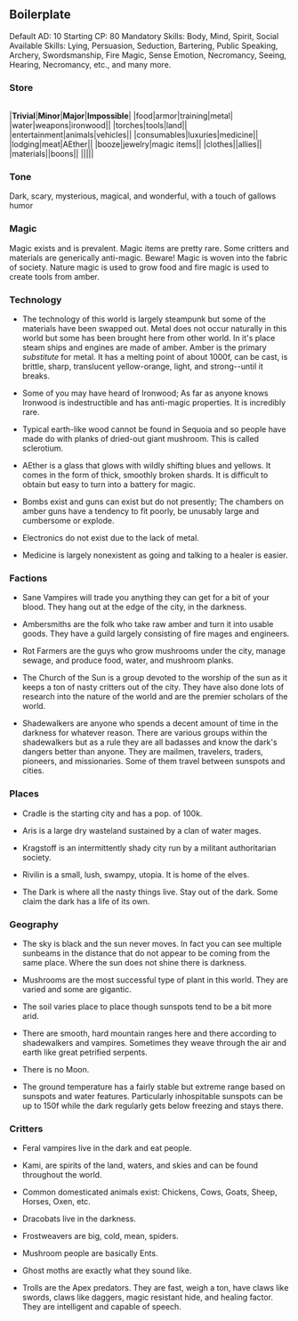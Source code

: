 ## **Boilerplate**

Default AD: 10 Starting CP: 80 Mandatory Skills: Body, Mind, Spirit, Social Available Skills: Lying, Persuasion, Seduction, Bartering, Public Speaking, Archery, Swordsmanship, Fire Magic, Sense Emotion, Necromancy, Seeing, Hearing, Necromancy, etc., and many more.

### **Store**

|   |   |   |   |
|---|---|---|---|
   
|**Trivial**|**Minor**|**Major**|**Impossible**|
|food|armor|training|metal|
|water|weapons|ironwood||
|torches|tools|land||
|entertainment|animals|vehicles||
|consumables|luxuries|medicine||
|lodging|meat|AEther||
|booze|jewelry|magic items||
|clothes||allies||
|materials||boons||
|||||

### **Tone**

Dark, scary, mysterious, magical, and wonderful, with a touch of gallows humor

### **Magic**

Magic exists and is prevalent. Magic items are pretty rare. Some critters and materials are generically anti-magic. Beware! Magic is woven into the fabric of society. Nature magic is used to grow food and fire magic is used to create tools from amber.

### **Technology**

- The technology of this world is largely steampunk but some of the materials have been swapped out. Metal does not occur naturally in this world but some has been brought here from other world. In it's place steam ships and engines are made of amber. Amber is the primary _substitute_ for metal. It has a melting point of about 1000f, can be cast, is brittle, sharp, translucent yellow-orange, light, and strong--until it breaks.
    
- Some of you may have heard of Ironwood; As far as anyone knows Ironwood is indestructible and has anti-magic properties. It is incredibly rare.
    
- Typical earth-like wood cannot be found in Sequoia and so people have made do with planks of dried-out giant mushroom. This is called sclerotium.
    
- AEther is a glass that glows with wildly shifting blues and yellows. It comes in the form of thick, smoothly broken shards. It is difficult to obtain but easy to turn into a battery for magic.
    
- Bombs exist and guns can exist but do not presently; The chambers on amber guns have a tendency to fit poorly, be unusably large and cumbersome or explode.
    
- Electronics do not exist due to the lack of metal.
    
- Medicine is largely nonexistent as going and talking to a healer is easier.
    

### **Factions**

- Sane Vampires will trade you anything they can get for a bit of your blood. They hang out at the edge of the city, in the darkness.
    
- Ambersmiths are the folk who take raw amber and turn it into usable goods. They have a guild largely consisting of fire mages and engineers.
    
- Rot Farmers are the guys who grow mushrooms under the city, manage sewage, and produce food, water, and mushroom planks.
    
- The Church of the Sun is a group devoted to the worship of the sun as it keeps a ton of nasty critters out of the city. They have also done lots of research into the nature of the world and are the premier scholars of the world.
    
- Shadewalkers are anyone who spends a decent amount of time in the darkness for whatever reason. There are various groups within the shadewalkers but as a rule they are all badasses and know the dark's dangers better than anyone. They are mailmen, travelers, traders, pioneers, and missionaries. Some of them travel between sunspots and cities.
    

### **Places**

- Cradle is the starting city and has a pop. of 100k.
    
- Aris is a large dry wasteland sustained by a clan of water mages.
    
- Kragstoff is an intermittently shady city run by a militant authoritarian society.
    
- Rivilin is a small, lush, swampy, utopia. It is home of the elves.
    
- The Dark is where all the nasty things live. Stay out of the dark. Some claim the dark has a life of its own.
    

### **Geography**

- The sky is black and the sun never moves. In fact you can see multiple sunbeams in the distance that do not appear to be coming from the same place. Where the sun does not shine there is darkness.
    
- Mushrooms are the most successful type of plant in this world. They are varied and some are gigantic.
    
- The soil varies place to place though sunspots tend to be a bit more arid.
    
- There are smooth, hard mountain ranges here and there according to shadewalkers and vampires. Sometimes they weave through the air and earth like great petrified serpents.
    
- There is no Moon.
    
- The ground temperature has a fairly stable but extreme range based on sunspots and water features. Particularly inhospitable sunspots can be up to 150f while the dark regularly gets below freezing and stays there.
    

### **Critters**

- Feral vampires live in the dark and eat people.
    
- Kami, are spirits of the land, waters, and skies and can be found throughout the world.
    
- Common domesticated animals exist: Chickens, Cows, Goats, Sheep, Horses, Oxen, etc.
    
- Dracobats live in the darkness.
    
- Frostweavers are big, cold, mean, spiders.
    
- Mushroom people are basically Ents.
    
- Ghost moths are exactly what they sound like.
    
- Trolls are the Apex predators. They are fast, weigh a ton, have claws like swords, claws like daggers, magic resistant hide, and healing factor. They are intelligent and capable of speech.